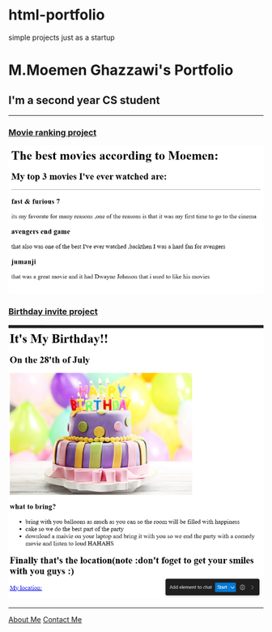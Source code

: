 # html-portfolio
simple projects just as a startup
<!DOCTYPE html>
 <html lang="eng">
    <head>
    <meta charset="UTF-8">
    <title> Moemen's Potrfolio</title>
</head>
<body>
    <h1>M.Moemen Ghazzawi's Portfolio</h1>
    <h2> I'm a second year CS student</h2>
    <hr />
    <h3><a href="./public/movie-ranking.html">Movie ranking project</a></h3>
<img src="./assets/imm0v.png" alt="movie ranking">
<h3><a href="./public/birthday-invite.html">Birthday invite project</a></h3>
<img src="./assets/images/image.png" alt="birthday invite project">
<hr />
<a href="./public/about.html">About Me</a>
<a href="./public/contact.html">Contact Me</a>
</body>
 </html>
